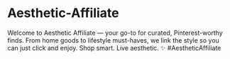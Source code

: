 # Aesthetic-Affiliate
Welcome to Aesthetic Affiliate — your go-to for curated, Pinterest-worthy finds. From home goods to lifestyle must-haves, we link the style so you can just click and enjoy. Shop smart. Live aesthetic. ✨ #AestheticAffiliate
